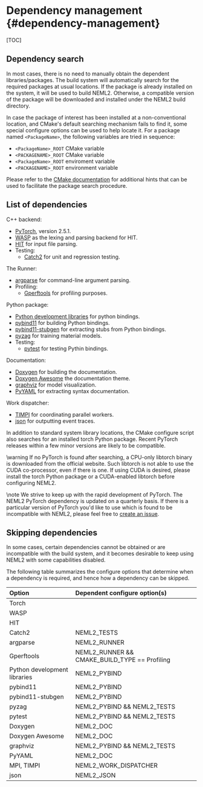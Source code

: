 # Dependency management {#dependency-management}

[TOC]

## Dependency search

In most cases, there is no need to manually obtain the dependent libraries/packages. The build system will automatically search for the required packages at usual locations. If the package is already installed on the system, it will be used to build NEML2. Otherwise, a compatible version of the package will be downloaded and installed under the NEML2 build directory.

In case the package of interest has been installed at a non-conventional location, and CMake's default searching mechanism fails to find it, some special configure options can be used to help locate it. For a package named `<PackageName>`, the following variables are tried in sequence:
- `<PackageName>_ROOT` CMake variable
- `<PACKAGENAME>_ROOT` CMake variable
- `<PackageName>_ROOT` enviroment variable
- `<PACKAGENAME>_ROOT` environment variable

Please refer to the [CMake documentation](https://cmake.org/cmake/help/latest/command/find_package.html#config-mode-search-procedure) for additional hints that can be used to facilitate the package search procedure.

## List of dependencies

C++ backend:

<!-- dependencies: torch.version -->
- [PyTorch](https://pytorch.org/get-started/locally/), version 2.5.1.
- [WASP](https://code.ornl.gov/neams-workbench/wasp) as the lexing and parsing backend for HIT.
- [HIT](https://github.com/idaholab/moose/tree/master/framework/contrib/hit) for input file parsing.
- Testing:
  - [Catch2](https://github.com/catchorg/Catch2) for unit and regression testing.

The Runner:

- [argparse](https://github.com/p-ranav/argparse) for command-line argument parsing.
- Profiling:
  - [Gperftools](https://github.com/gperftools/gperftools) for profiling purposes.

Python package:

- [Python development libraries](https://docs.python.org/3/extending/extending.html) for python bindings.
- [pybind11](https://github.com/pybind/pybind11) for building Python bindings.
- [pybind11-stubgen](https://github.com/sizmailov/pybind11-stubgen) for extracting stubs from Python bindings.
- [pyzag](https://github.com/applied-material-modeling/pyzag) for training material models.
- Testing:
  - [pytest](https://docs.pytest.org/en/stable/index.html) for testing Pythin bindings.

Documentation:

- [Doxygen](https://github.com/doxygen/doxygen) for building the documentation.
- [Doxygen Awesome](https://github.com/jothepro/doxygen-awesome-css) the documentation theme.
- [graphviz](https://github.com/xflr6/graphviz) for model visualization.
- [PyYAML](https://pyyaml.org/) for extracting syntax documentation.

Work dispatcher:

- [TIMPI](https://github.com/libMesh/TIMPI) for coordinating parallel workers.
- [json](https://github.com/nlohmann/json) for outputting event traces.

In addition to standard system library locations, the CMake configure script also searches for an installed torch Python package. Recent PyTorch releases within a few minor versions are likely to be compatible.

\warning
If no PyTorch is found after searching, a CPU-only libtorch binary is downloaded from the official website. Such libtorch is not able to use the CUDA co-processor, even if there is one. If using CUDA is desired, please install the torch Python package or a CUDA-enabled libtorch before configuring NEML2.

\note
We strive to keep up with the rapid development of PyTorch. The NEML2 PyTorch dependency is updated on a quarterly basis. If there is a particular version of PyTorch you'd like to use which is found to be incompatible with NEML2, please feel free to [create an issue](https://github.com/applied-material-modeling/neml2/issues).

## Skipping dependencies

In some cases, certain dependencies cannot be obtained or are incompatible with the build system, and it becomes desirable to keep using NEML2 with some capabilities disabled.

The following table summarizes the configure options that determine when a dependency is required, and hence how a dependency can be skipped.

| Option                       | Dependent configure option(s)                 |
| :--------------------------- | :-------------------------------------------- |
| Torch                        |                                               |
| WASP                         |                                               |
| HIT                          |                                               |
| Catch2                       | NEML2_TESTS                                   |
| argparse                     | NEML2_RUNNER                                  |
| Gperftools                   | NEML2_RUNNER && CMAKE_BUILD_TYPE == Profiling |
| Python development libraries | NEML2_PYBIND                                  |
| pybind11                     | NEML2_PYBIND                                  |
| pybind11-stubgen             | NEML2_PYBIND                                  |
| pyzag                        | NEML2_PYBIND && NEML2_TESTS                   |
| pytest                       | NEML2_PYBIND && NEML2_TESTS                   |
| Doxygen                      | NEML2_DOC                                     |
| Doxygen Awesome              | NEML2_DOC                                     |
| graphviz                     | NEML2_PYBIND && NEML2_TESTS                   |
| PyYAML                       | NEML2_DOC                                     |
| MPI, TIMPI                   | NEML2_WORK_DISPATCHER                         |
| json                         | NEML2_JSON                                    |
